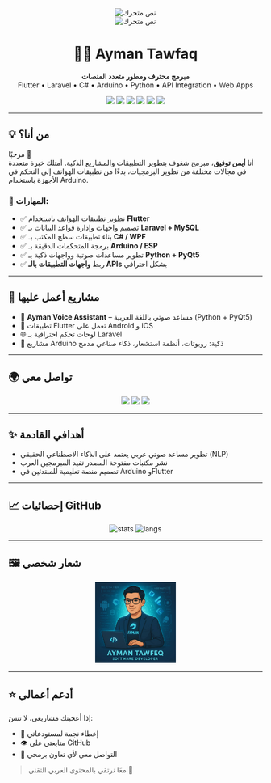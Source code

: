 <!-- ملف README احترافي لصفحة GitHub الخاصة بك -->

<div align="center">
  <img src="https://readme-typing-svg.demolab.com?font=Fira+Code&weight=600&size=28&duration=3000&pause=1000&color=2AA889&center=true&vCenter=true&width=500&lines=%F0%9F%91%A8%E2%80%8D%F0%9F%92%BB+%D8%A3%D9%8A%D9%85%D9%86+%D8%AA%D9%88%D9%81%D9%8A%D9%82;%D9%85%D8%B7%D9%88%D8%B1+%D8%AD%D9%84%D9%88%D9%84+%D8%AA%D9%82%D9%86%D9%8A%D8%A9;%D8%AE%D8%A8%D9%8A%D8%B1+%D8%A8%D8%B1%D9%85%D8%AC%D8%A9;%D9%85%D8%B7%D9%88%D8%B1+%D9%85%D8%AA%D8%B9%D8%AF%D8%AF+%D8%A7%D9%84%D9%85%D9%87%D8%A7%D8%B1%D8%A7%D8%AA" alt="نص متحرك" />
</div>

<div align="center">
  <img src="https://readme-typing-svg.demolab.com?font=Fira+Code&pause=1000&color=2AA8F7&width=435&lines=%D9%85%D8%A8%D8%B1%D9%85%D8%AC+%D9%85%D9%86+%D8%A7%D9%84%D9%8A%D9%85%D9%86;%D8%A3%D8%A8%D9%86%D9%8A+%D8%AD%D9%84%D9%88%D9%84%D8%A7%D9%8B+%D8%B0%D9%83%D9%8A%D8%A9;%D8%AD%D9%88%D9%84+%D8%A7%D9%84%D8%A3%D9%81%D9%83%D8%A7%D8%B1+%D8%A5%D9%84%D9%89+%D9%88%D8%A7%D9%82%D8%B9" alt="نص متحرك" />
</div>

<h1 align="center">👨‍💻 Ayman Tawfaq</h1>

<p align="center">
  <b>مبرمج محترف ومطور متعدد المنصات</b><br>
  Flutter • Laravel • C# • Arduino • Python • API Integration • Web Apps
</p>

<p align="center">
  <img src="https://img.shields.io/badge/Code-Flutter-02569B?style=flat&logo=flutter&logoColor=white" />
  <img src="https://img.shields.io/badge/Backend-Laravel-red?style=flat&logo=laravel&logoColor=white" />
  <img src="https://img.shields.io/badge/Desktop-C%23-239120?style=flat&logo=c-sharp&logoColor=white" />
  <img src="https://img.shields.io/badge/Microcontroller-Arduino-00979D?style=flat&logo=arduino&logoColor=white" />
  <img src="https://img.shields.io/badge/Python-Projects-306998?style=flat&logo=python&logoColor=white" />
  <img src="https://img.shields.io/badge/API%20Integration-Expert-informational" />
</p>

---

## 💡 من أنا؟

مرحبًا 👋  
أنا **أيمن توفيق**، مبرمج شغوف بتطوير التطبيقات والمشاريع الذكية. أمتلك خبرة متعددة في مجالات مختلفة من تطوير البرمجيات، بدءًا من تطبيقات الهواتف إلى التحكم في الأجهزة باستخدام Arduino.

### 🧰 المهارات:

- ✅ تطوير تطبيقات الهواتف باستخدام **Flutter**
- ✅ تصميم واجهات وإدارة قواعد البيانات بـ **Laravel + MySQL**
- ✅ بناء تطبيقات سطح المكتب بـ **C# / WPF**
- ✅ برمجة المتحكمات الدقيقة بـ **Arduino / ESP**
- ✅ تطوير مساعدات صوتية وواجهات ذكية بـ **Python + PyQt5**
- ✅ ربط **واجهات التطبيقات بالـ APIs** بشكل احترافي

---

## 🚀 مشاريع أعمل عليها

- 🎤 **Ayman Voice Assistant** – مساعد صوتي باللغة العربية (Python + PyQt5)
- 📱 تطبيقات Flutter تعمل على Android و iOS
- 🌐 لوحات تحكم احترافية بـ Laravel
- 🤖 مشاريع Arduino ذكية: روبوتات، أنظمة استشعار، ذكاء صناعي مدمج

---

## 🌍 تواصل معي

<p align="center">
  <a href="mailto:ayman.tawfaq.developers@gmail.com"><img src="https://img.shields.io/badge/Gmail-ayman.tawfaq.developers-D14836?style=for-the-badge&logo=gmail&logoColor=white"/></a>
  <a href="https://github.com/Eng-Ayman-Twfaq"><img src="https://img.shields.io/badge/GitHub-Eng--Ayman--Twfaq-181717?style=for-the-badge&logo=github"/></a>
  <a href="https://wa.me/967770883615"><img src="https://img.shields.io/badge/WhatsApp-Chat-25D366?style=for-the-badge&logo=whatsapp&logoColor=white"/></a>
</p>

---

## ✨ أهدافي القادمة

- تطوير مساعد صوتي عربي يعتمد على الذكاء الاصطناعي الحقيقي (NLP)
- نشر مكتبات مفتوحة المصدر تفيد المبرمجين العرب
- تصميم منصة تعليمية للمبتدئين في Arduino وFlutter

---

## 📈 إحصائيات GitHub

<p align="center">
  <img src="https://github-readme-stats.vercel.app/api?username=Eng-Ayman-Twfaq&show_icons=true&theme=radical" alt="stats"/>
  <img src="https://github-readme-stats.vercel.app/api/top-langs/?username=Eng-Ayman-Twfaq&layout=compact&theme=radical" alt="langs"/>
</p>

---

## 🖼️ شعار شخصي

<p align="center">
  <img src="WhatsApp Image 2025-05-15 at 17.06.11_1a75ae41.jpg" width="160" alt="Ayman Logo" />
</p>

---

## ⭐ أدعم أعمالي

إذا أعجبتك مشاريعي، لا تنسَ:

- 🌟 إعطاء نجمة لمستودعاتي
- 👁️ متابعتي على GitHub
- 💬 التواصل معي لأي تعاون برمجي

> معًا نرتقي بالمحتوى العربي التقني 💪

